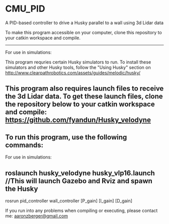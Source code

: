 # CMU_PID
A PID-based controller to drive a Husky parallel to a wall using 3d Lidar data

To make this program accessible on your computer, clone this repository to your catkin workspace and compile.

----------
For use in simulations:

This program requries certain Husky simulators to run. To install these simulators and other Husky tools, follow the "Using Husky" section on http://www.clearpathrobotics.com/assets/guides/melodic/husky/

This program also requires launch files to receive the 3d Lidar data. To get these launch files, clone the repository below to your catkin workspace and compile:
  https://github.com/fyandun/Husky_velodyne
 ---------

To run this program, use the following commands:
  ---------
  For use in simulations:
  
  roslaunch husky_velodyne husky_vlp16.launch //This will launch Gazebo and Rviz and spawn the Husky
  ---------
  rosrun pid_controller wall_controller [P_gain] [I_gain] [D_gain]
  
  
If you run into any problems when compiling or executing, please contact me: aaronzberger@gmail.com
